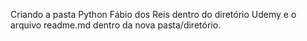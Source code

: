 Criando a pasta Python Fábio dos Reis dentro do diretório Udemy e o arquivo readme.md dentro da nova pasta/diretório.

